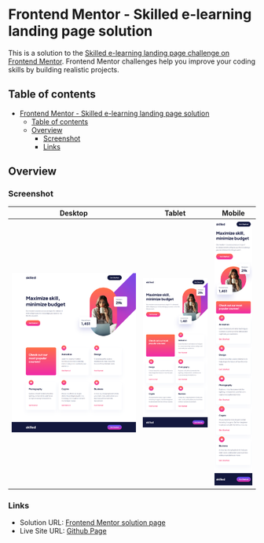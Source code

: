 # Frontend Mentor - Skilled e-learning landing page solution

This is a solution to the [Skilled e-learning landing page challenge on Frontend Mentor](https://www.frontendmentor.io/challenges/skilled-elearning-landing-page-S1ObDrZ8q). Frontend Mentor challenges help you improve your coding skills by building realistic projects.

## Table of contents

- [Frontend Mentor - Skilled e-learning landing page solution](#frontend-mentor---skilled-e-learning-landing-page-solution)
  - [Table of contents](#table-of-contents)
  - [Overview](#overview)
    - [Screenshot](#screenshot)
    - [Links](#links)

## Overview

### Screenshot

|Desktop|Tablet|Mobile|
|--|--|--|
|<img src="./screenshots/desktop.png" width="400"/>|<img src="./screenshots/tablet.png" width="200"/>|<img src="./screenshots/mobile.png" width="100">|

### Links

- Solution URL: [Frontend Mentor solution page](https://www.frontendmentor.io/solutions/landing-page-mobile-first-grid-transform-css-custom-properties-twHv4W6dmw)
- Live Site URL: [Github Page](https://kosmonavtsv.github.io/skilled-elearning-landing-page)
